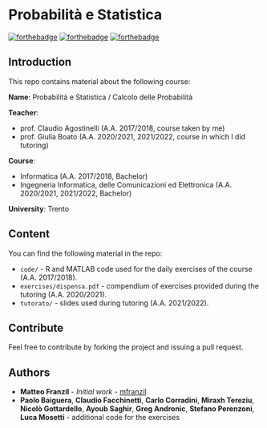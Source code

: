 # Probabilità e Statistica

[![forthebadge](https://forthebadge.com/images/badges/built-by-developers.svg)](https://forthebadge.com) [![forthebadge](https://forthebadge.com/images/badges/powered-by-electricity.svg)](https://forthebadge.com) [![forthebadge](https://forthebadge.com/images/badges/no-ragrets.svg)](https://forthebadge.com)

## Introduction

This repo contains material about the following course:

**Name**: Probabilità e Statistica / Calcolo delle Probabilità

**Teacher**:

- prof. Claudio Agostinelli (A.A. 2017/2018, course taken by me)
- prof. Giulia Boato (A.A. 2020/2021, 2021/2022, course in which I did tutoring)

**Course**:

- Informatica (A.A. 2017/2018, Bachelor)
- Ingegneria Informatica, delle Comunicazioni ed Elettronica (A.A. 2020/2021, 2021/2022, Bachelor)

**University**: Trento

## Content

You can find the following material in the repo:

- `code/` - R and MATLAB code used for the daily exercises of the course (A.A. 2017/2018).
- `exercises/dispensa.pdf` - compendium of exercises provided during the tutoring (A.A. 2020/2021).
- `tutorato/` - slides used during tutoring (A.A. 2021/2022).

## Contribute

Feel free to contribute by forking the project and issuing a pull request.

## Authors

- **Matteo Franzil** - *Initial work* - [mfranzil](https://github.com/mfranzil)
- **Paolo Baiguera**, **Claudio Facchinetti**, **Carlo Corradini**, **Miraxh Tereziu**, **Nicolò Gottardello**, **Ayoub Saghir**, **Greg Andronic**, **Stefano Perenzoni**, **Luca Mosetti** - additional code for the exercises
